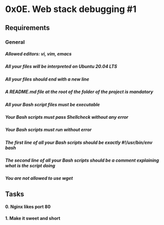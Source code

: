 # 0x0E. Web stack debugging #1

## Requirements
### General
##### Allowed editors: vi, vim, emacs
##### All your files will be interpreted on Ubuntu 20.04 LTS
##### All your files should end with a new line
##### A README.md file at the root of the folder of the project is mandatory
##### All your Bash script files must be executable
##### Your Bash scripts must pass Shellcheck without any error
##### Your Bash scripts must run without error
##### The first line of all your Bash scripts should be exactly #!/usr/bin/env bash
##### The second line of all your Bash scripts should be a comment explaining what is the script doing
##### You are not allowed to use wget

## Tasks
#### 0. Nginx likes port 80
#### 1. Make it sweet and short

